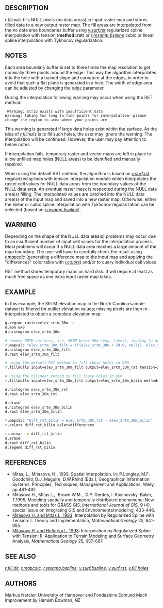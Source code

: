 ## DESCRIPTION

*r.fillnulls* fills NULL pixels (no data areas) in input raster map and
stores filled data to a new output raster map. The fill areas are
interpolated from the no data area boundaries buffer using
*[v.surf.rst](v.surf.rst.md)* regularized spline interpolation with
tension (**method=rst**) or *[r.resamp.bspline](r.resamp.bspline.md)*
cubic or linear spline interpolation with Tykhonov regularization.

## NOTES

Each area boundary buffer is set to three times the map resolution to
get nominally three points around the edge. This way the algorithm
interpolates into the hole with a trained slope and curvature at the
edges, in order to avoid that such a flat plane is generated in a hole.
The width of edge area can be adjusted by changing the edge parameter.

During the interpolation following warning may occur when using the RST
method:

` Warning: strip exists with insufficient data`  
`Warning: taking too long to find points for interpolation--please change the region to area where your points are`

This warning is generated if large data holes exist within the surface.
As the idea of *r.fillnulls* is to fill such holes, the user may ignore
the warning. The interpolation will be continued. However, the user may
pay attention to below notes.

If interpolation fails, temporary raster and vector maps are left in
place to allow unfilled map holes (NULL areas) to be identified and
manually repaired.

When using the default RST method, the algorithm is based on
*[v.surf.rst](v.surf.rst.md)* regularized splines with tension
interpolation module which interpolates the raster cell values for NULL
data areas from the boundary values of the NULL data area. An eventual
raster mask is respected during the NULL data area(s) filling. The
interpolated values are patched into the NULL data area(s) of the input
map and saved into a new raster map. Otherwise, either the linear or
cubic spline interpolation with Tykhonov regularization can be selected
(based on *[r.resamp.bspline](r.resamp.bspline.md)*).

## WARNING

Depending on the shape of the NULL data area(s) problems may occur due
to an insufficient number of input cell values for the interpolation
process. Most problems will occur if a NULL data area reaches a large
amount of the map boundary. The user will have to carefully check the
result using *[r.mapcalc](r.mapcalc.md)* (generating a difference map to
the input map and applying the "differences" color table with
*[r.colors](r.colors.md)*) and/or to query individual cell values.

RST method stores temporary maps on hard disk. It will require at least
as much free space as one extra input raster map takes.

## EXAMPLE

In this example, the SRTM elevation map in the North Carolina sample
dataset is filtered for outlier elevation values; missing pixels are
then re-interpolated to obtain a complete elevation map:

```sh
g.region raster=elev_srtm_30m -p
d.mon wx0
d.histogram elev_srtm_30m

# remove SRTM outliers, i.e. SRTM below 50m (esp. lakes), leading to no data areas
r.mapcalc "elev_srtm_30m_filt = if(elev_srtm_30m < 50.0, null(), elev_srtm_30m)"
d.histogram elev_srtm_30m_filt
d.rast elev_srtm_30m_filt

# using the default RST method to fill these holes in DEM
r.fillnulls input=elev_srtm_30m_filt output=elev_srtm_30m_rst tension=20

# using the bilinear method to fill these holes in DEM
r.fillnulls input=elev_srtm_30m_filt output=elev_srtm_30m_bilin method=bilinear

d.histogram elev_srtm_30m_rst
d.rast elev_srtm_30m_rst

d.erase
d.histogram elev_srtm_30m_bilin
d.rast elev_srtm_30m_bilin

r.mapcalc "diff_rst_bilin = elev_srtm_30m_rst - elev_srtm_30m_bilin"
r.colors diff_rst_bilin color=differences

r.univar -e diff_rst_bilin
d.erase
d.rast diff_rst_bilin
d.legend diff_rst_bilin
```

## REFERENCES

- Mitas, L., Mitasova, H., 1999, Spatial Interpolation. In: P.Longley,
  M.F. Goodchild, D.J. Maguire, D.W.Rhind (Eds.), Geographical
  Information Systems: Principles, Techniques, Management and
  Applications, Wiley, pp.481-492
- Mitasova H., Mitas L.,  Brown W.M.,  D.P. Gerdes, I. Kosinovsky,
  Baker, T.1995, Modeling spatially and temporally distributed
  phenomena: New methods and tools for GRASS GIS. *International Journal
  of GIS*, 9 (4), special issue on Integrating GIS and Environmental
  modeling, 433-446.
- [Mitasova H. and Mitas L.
  1993](http://fatra.cnr.ncsu.edu/~hmitaso/gmslab/papers/lmg.rev1.ps):
  Interpolation by Regularized Spline with Tension: I. Theory and
  Implementation, *Mathematical Geology* 25, 641-655.
- [Mitasova H. and Hofierka L.
  1993](http://fatra.cnr.ncsu.edu/~hmitaso/gmslab/papers/hmg.rev1.ps):
  Interpolation by Regularized Spline with Tension: II. Application to
  Terrain Modeling and Surface Geometry Analysis, *Mathematical Geology*
  25, 657-667.

## SEE ALSO

*[r.fill.dir](r.fill.dir.md), [r.mapcalc](r.mapcalc.md),
[r.resamp.bspline](r.resamp.bspline.md),
[v.surf.bspline](v.surf.bspline.md), [v.surf.rst](v.surf.rst.md),
[v.fill.holes](v.fill.holes.md)*

## AUTHORS

Markus Neteler, University of Hannover and Fondazione Edmund Mach  
Improvement by Hamish Bowman, NZ
